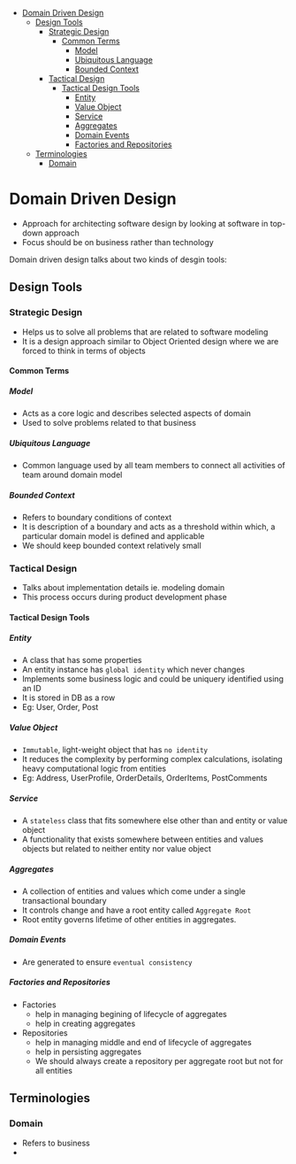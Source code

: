 - [Domain Driven Design](#domain-driven-design)
  - [Design Tools](#design-tools)
    - [Strategic Design](#strategic-design)
      - [Common Terms](#common-terms)
        - [Model](#model)
        - [Ubiquitous Language](#ubiquitous-language)
        - [Bounded Context](#bounded-context)
    - [Tactical Design](#tactical-design)
      - [Tactical Design Tools](#tactical-design-tools)
        - [Entity](#entity)
        - [Value Object](#value-object)
        - [Service](#service)
        - [Aggregates](#aggregates)
        - [Domain Events](#domain-events)
        - [Factories and Repositories](#factories-and-repositories)
  - [Terminologies](#terminologies)
    - [Domain](#domain)

# Domain Driven Design

- Approach for architecting software design by looking at software in top-down approach
- Focus should be on business rather than technology

Domain driven design talks about two kinds of desgin tools:

## Design Tools

### Strategic Design

- Helps us to solve all problems that are related to software modeling
- It is a design approach similar to Object Oriented design where we are forced to think in terms of objects

#### Common Terms

##### Model

- Acts as a core logic and describes selected aspects of domain
- Used to solve problems related to that business

##### Ubiquitous Language

- Common language used by all team members to connect all activities of team around domain model

##### Bounded Context

- Refers to boundary conditions of context
- It is description of a boundary and acts as a threshold within which, a particular domain model is defined and applicable
- We should keep bounded context relatively small

### Tactical Design

- Talks about implementation details ie. modeling domain
- This process occurs during product development phase

#### Tactical Design Tools

##### Entity

- A class that has some properties
- An entity instance has `global identity` which never changes
- Implements some business logic and could be uniquery identified using an ID
- It is stored in DB as a row
- Eg: User, Order, Post

##### Value Object

- `Immutable`, light-weight object that has `no identity`
- It reduces the complexity by performing complex calculations, isolating heavy computational logic from entities
- Eg: Address, UserProfile, OrderDetails, OrderItems, PostComments

##### Service

- A `stateless` class that fits somewhere else other than and entity or value object
- A functionality that exists somewhere between entities and values objects but related to neither entity nor value object

##### Aggregates

- A collection of entities and values which come under a single transactional boundary
- It controls change and have a root entity called `Aggregate Root`
- Root entity governs lifetime of other entities in aggregates.

##### Domain Events

- Are generated to ensure `eventual consistency`

##### Factories and Repositories

- Factories
  - help in managing begining of lifecycle of aggregates
  - help in creating aggregates
- Repositories
  - help in managing middle and end of lifecycle of aggregates
  - help in persisting aggregates
  - We should always create a repository per aggregate root but not for all entities


## Terminologies

### Domain

- Refers to business
- 


